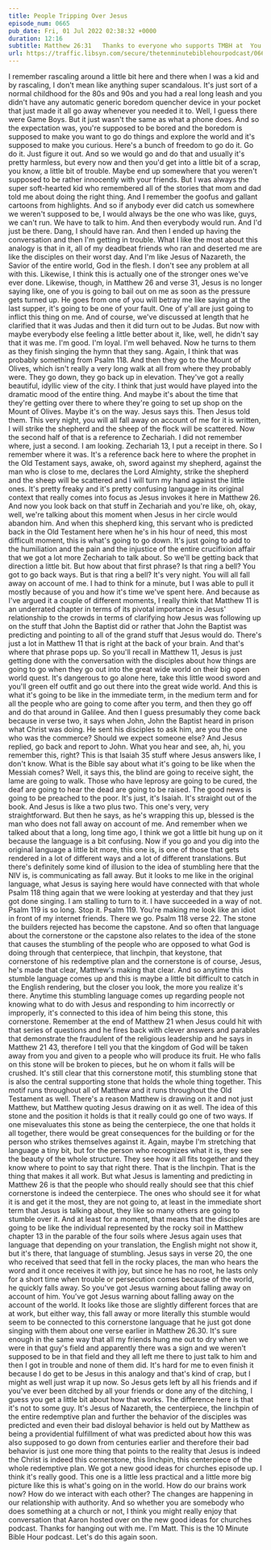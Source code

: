 ```yaml
---
title: People Tripping Over Jesus
episode_num: 0665
pub_date: Fri, 01 Jul 2022 02:38:32 +0000
duration: 12:16
subtitle: Matthew 26:31   Thanks to everyone who supports TMBH at  You're the reason we can all do this together!  Music written and performed by .
url: https://traffic.libsyn.com/secure/thetenminutebiblehourpodcast/0665_-_People_Tripping_Over_Jesus.mp3
---
```


 I remember rascaling around a little bit here and there when I was a kid and by rascaling, I don't mean like anything super scandalous. It's just sort of a normal childhood for the 80s and 90s and you had a real long leash and you didn't have any automatic generic boredom quencher device in your pocket that just made it all go away whenever you needed it to. Well, I guess there were Game Boys. But it just wasn't the same as what a phone does. And so the expectation was, you're supposed to be bored and the boredom is supposed to make you want to go do things and explore the world and it's supposed to make you curious. Here's a bunch of freedom to go do it. Go do it. Just figure it out. And so we would go and do that and usually it's pretty harmless, but every now and then you'd get into a little bit of a scrap, you know, a little bit of trouble. Maybe end up somewhere that you weren't supposed to be rather innocently with your friends. But I was always the super soft-hearted kid who remembered all of the stories that mom and dad told me about doing the right thing. And I remember the goofus and gallant cartoons from highlights. And so if anybody ever did catch us somewhere we weren't supposed to be, I would always be the one who was like, guys, we can't run. We have to talk to him. And then everybody would run. And I'd just be there. Dang, I should have ran. And then I ended up having the conversation and then I'm getting in trouble. What I like the most about this analogy is that in it, all of my deadbeat friends who ran and deserted me are like the disciples on their worst day. And I'm like Jesus of Nazareth, the Savior of the entire world, God in the flesh. I don't see any problem at all with this. Likewise, I think this is actually one of the stronger ones we've ever done. Likewise, though, in Matthew 26 and verse 31, Jesus is no longer saying like, one of you is going to bail out on me as soon as the pressure gets turned up. He goes from one of you will betray me like saying at the last supper, it's going to be one of your fault. One of y'all are just going to inflict this thing on me. And of course, we've discussed at length that he clarified that it was Judas and then it did turn out to be Judas. But now with maybe everybody else feeling a little better about it, like, well, he didn't say that it was me. I'm good. I'm loyal. I'm well behaved. Now he turns to them as they finish singing the hymn that they sang. Again, I think that was probably something from Psalm 118. And then they go to the Mount of Olives, which isn't really a very long walk at all from where they probably were. They go down, they go back up in elevation. They've got a really beautiful, idyllic view of the city. I think that just would have played into the dramatic mood of the entire thing. And maybe it's about the time that they're getting over there to where they're going to set up shop on the Mount of Olives. Maybe it's on the way. Jesus says this. Then Jesus told them. This very night, you will all fall away on account of me for it is written, I will strike the shepherd and the sheep of the flock will be scattered. Now the second half of that is a reference to Zechariah. I did not remember where, just a second. I am looking. Zechariah 13, I put a receipt in there. So I remember where it was. It's a reference back here to where the prophet in the Old Testament says, awake, oh, sword against my shepherd, against the man who is close to me, declares the Lord Almighty, strike the shepherd and the sheep will be scattered and I will turn my hand against the little ones. It's pretty freaky and it's pretty confusing language in its original context that really comes into focus as Jesus invokes it here in Matthew 26. And now you look back on that stuff in Zechariah and you're like, oh, okay, well, we're talking about this moment when Jesus in her circle would abandon him. And when this shepherd king, this servant who is predicted back in the Old Testament here when he's in his hour of need, this most difficult moment, this is what's going to go down. It's just going to add to the humiliation and the pain and the injustice of the entire crucifixion affair that we got a lot more Zechariah to talk about. So we'll be getting back that direction a little bit. But how about that first phrase? Is that ring a bell? You got to go back ways. But is that ring a bell? It's very night. You will all fall away on account of me. I had to think for a minute, but I was able to pull it mostly because of you and how it's time we've spent here. And because as I've argued it a couple of different moments, I really think that Matthew 11 is an underrated chapter in terms of its pivotal importance in Jesus' relationship to the crowds in terms of clarifying how Jesus was following up on the stuff that John the Baptist did or rather that John the Baptist was predicting and pointing to all of the grand stuff that Jesus would do. There's just a lot in Matthew 11 that is right at the back of your brain. And that's where that phrase pops up. So you'll recall in Matthew 11, Jesus is just getting done with the conversation with the disciples about how things are going to go when they go out into the great wide world on their big open world quest. It's dangerous to go alone here, take this little wood sword and you'll green elf outfit and go out there into the great wide world. And this is what it's going to be like in the immediate term, in the medium term and for all the people who are going to come after you term, and then they go off and do that around in Galilee. And then I guess presumably they come back because in verse two, it says when John, John the Baptist heard in prison what Christ was doing. He sent his disciples to ask him, are you the one who was the commerce? Should we expect someone else? And Jesus replied, go back and report to John. What you hear and see, ah, hi, you remember this, right? This is that Isaiah 35 stuff where Jesus answers like, I don't know. What is the Bible say about what it's going to be like when the Messiah comes? Well, it says this, the blind are going to receive sight, the lame are going to walk. Those who have leprosy are going to be cured, the deaf are going to hear the dead are going to be raised. The good news is going to be preached to the poor. It's just, it's Isaiah. It's straight out of the book. And Jesus is like a two plus two. This one's very, very straightforward. But then he says, as he's wrapping this up, blessed is the man who does not fall away on account of me. And remember when we talked about that a long, long time ago, I think we got a little bit hung up on it because the language is a bit confusing. Now if you go and you dig into the original language a little bit more, this one is, is one of those that gets rendered in a lot of different ways and a lot of different translations. But there's definitely some kind of illusion to the idea of stumbling here that the NIV is, is communicating as fall away. But it looks to me like in the original language, what Jesus is saying here would have connected with that whole Psalm 118 thing again that we were looking at yesterday and that they just got done singing. I am stalling to turn to it. I have succeeded in a way of not. Psalm 119 is so long. Stop it. Psalm 119. You're making me look like an idiot in front of my internet friends. There we go. Psalm 118 verse 22. The stone the builders rejected has become the capstone. And so often that language about the cornerstone or the capstone also relates to the idea of the stone that causes the stumbling of the people who are opposed to what God is doing through that centerpiece, that linchpin, that keystone, that cornerstone of his redemptive plan and the cornerstone is of course, Jesus, he's made that clear, Matthew's making that clear. And so anytime this stumble language comes up and this is maybe a little bit difficult to catch in the English rendering, but the closer you look, the more you realize it's there. Anytime this stumbling language comes up regarding people not knowing what to do with Jesus and responding to him incorrectly or improperly, it's connected to this idea of him being this stone, this cornerstone. Remember at the end of Matthew 21 when Jesus could hit with that series of questions and he fires back with clever answers and parables that demonstrate the fraudulent of the religious leadership and he says in Matthew 21 43, therefore I tell you that the kingdom of God will be taken away from you and given to a people who will produce its fruit. He who falls on this stone will be broken to pieces, but he on whom it falls will be crushed. It's still clear that this cornerstone motif, this stumbling stone that is also the central supporting stone that holds the whole thing together. This motif runs throughout all of Matthew and it runs throughout the Old Testament as well. There's a reason Matthew is drawing on it and not just Matthew, but Matthew quoting Jesus drawing on it as well. The idea of this stone and the position it holds is that it really could go one of two ways. If one misevaluates this stone as being the centerpiece, the one that holds it all together, there would be great consequences for the building or for the person who strikes themselves against it. Again, maybe I'm stretching that language a tiny bit, but for the person who recognizes what it is, they see the beauty of the whole structure. They see how it all fits together and they know where to point to say that right there. That is the linchpin. That is the thing that makes it all work. But what Jesus is lamenting and predicting in Matthew 26 is that the people who should really should see that this chief cornerstone is indeed the centerpiece. The ones who should see it for what it is and get it the most, they are not going to, at least in the immediate short term that Jesus is talking about, they like so many others are going to stumble over it. And at least for a moment, that means that the disciples are going to be like the individual represented by the rocky soil in Matthew chapter 13 in the parable of the four soils where Jesus again uses that language that depending on your translation, the English might not show it, but it's there, that language of stumbling. Jesus says in verse 20, the one who received that seed that fell in the rocky places, the man who hears the word and it once receives it with joy, but since he has no root, he lasts only for a short time when trouble or persecution comes because of the world, he quickly falls away. So you've got Jesus warning about falling away on account of him. You've got Jesus warning about falling away on the account of the world. It looks like those are slightly different forces that are at work, but either way, this fall away or more literally this stumble would seem to be connected to this cornerstone language that he just got done singing with them about one verse earlier in Matthew 26.30. It's sure enough in the same way that all my friends hung me out to dry when we were in that guy's field and apparently there was a sign and we weren't supposed to be in that field and they all left me there to just talk to him and then I got in trouble and none of them did. It's hard for me to even finish it because I do get to be Jesus in this analogy and that's kind of crap, but I might as well just wrap it up now. So Jesus gets left by all his friends and if you've ever been ditched by all your friends or done any of the ditching, I guess you get a little bit about how that works. The difference here is that it's not to some guy. It's Jesus of Nazareth, the centerpiece, the linchpin of the entire redemptive plan and further the behavior of the disciples was predicted and even their bad disloyal behavior is held out by Matthew as being a providential fulfillment of what was predicted about how this was also supposed to go down from centuries earlier and therefore their bad behavior is just one more thing that points to the reality that Jesus is indeed the Christ is indeed this cornerstone, this linchpin, this centerpiece of the whole redemptive plan. We got a new good ideas for churches episode up. I think it's really good. This one is a little less practical and a little more big picture like this is what's going on in the world. How do our brains work now? How do we interact with each other? The changes are happening in our relationship with authority. And so whether you are somebody who does something at a church or not, I think you might really enjoy that conversation that Aaron hosted over on the new good ideas for churches podcast. Thanks for hanging out with me. I'm Matt. This is the 10 Minute Bible Hour podcast. Let's do this again soon.